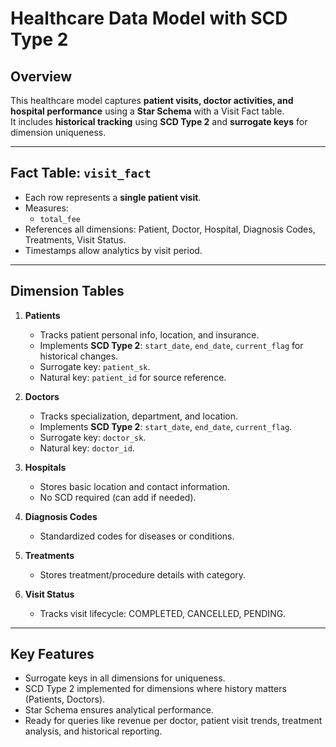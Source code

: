 # Healthcare Data Model with SCD Type 2

## Overview
This healthcare model captures **patient visits, doctor activities, and hospital performance** using a **Star Schema** with a Visit Fact table.  
It includes **historical tracking** using **SCD Type 2** and **surrogate keys** for dimension uniqueness.

---

## Fact Table: `visit_fact`
- Each row represents a **single patient visit**.  
- Measures:
  - `total_fee`  
- References all dimensions: Patient, Doctor, Hospital, Diagnosis Codes, Treatments, Visit Status.  
- Timestamps allow analytics by visit period.

---

## Dimension Tables

1. **Patients**
   - Tracks patient personal info, location, and insurance.  
   - Implements **SCD Type 2**: `start_date`, `end_date`, `current_flag` for historical changes.  
   - Surrogate key: `patient_sk`.  
   - Natural key: `patient_id` for source reference.  

2. **Doctors**
   - Tracks specialization, department, and location.  
   - Implements **SCD Type 2**: `start_date`, `end_date`, `current_flag`.  
   - Surrogate key: `doctor_sk`.  
   - Natural key: `doctor_id`.  

3. **Hospitals**
   - Stores basic location and contact information.  
   - No SCD required (can add if needed).  

4. **Diagnosis Codes**
   - Standardized codes for diseases or conditions.  

5. **Treatments**
   - Stores treatment/procedure details with category.  

6. **Visit Status**
   - Tracks visit lifecycle: COMPLETED, CANCELLED, PENDING.

---

## Key Features
- Surrogate keys in all dimensions for uniqueness.  
- SCD Type 2 implemented for dimensions where history matters (Patients, Doctors).  
- Star Schema ensures analytical performance.  
- Ready for queries like revenue per doctor, patient visit trends, treatment analysis, and historical reporting.  
